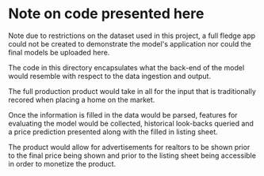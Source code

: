 # Note on code presented here

Note due to restrictions on the dataset used in this project, a full fledge app could not be created to demonstrate the model's application nor could the final models be uploaded here.

The code in this directory encapsulates what the back-end of the model would resemble with respect to the data ingestion and output.

The full production product would take in all for the input that is traditionally recored when placing a home on the market.

Once the information is filled in the data would be parsed, features for evaluating the model would be collected, historical look-backs queried and a price prediction presented along with the filled in listing sheet.

The product would allow for advertisements for realtors to be shown prior to the final price being shown and prior to the listing sheet being accessible in order to monetize the product.   
